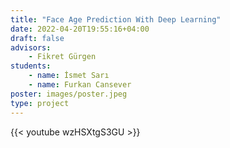 ```yaml
---
title: "Face Age Prediction With Deep Learning"
date: 2022-04-20T19:55:16+04:00
draft: false
advisors: 
    - Fikret Gürgen
students: 
    - name: İsmet Sarı
    - name: Furkan Cansever
poster: images/poster.jpeg
type: project
---
```


{{< youtube wzHSXtgS3GU >}}



